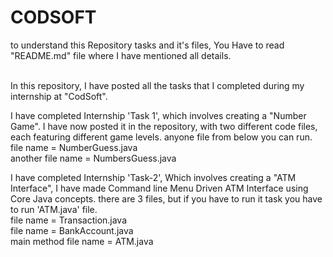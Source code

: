 # CODSOFT

to understand this Repository tasks and it's files, You Have to read "README.md" file where I have mentioned all details.
<br><br>

In this repository, I have posted all the tasks that I completed during my internship at "CodSoft".  <br>

I have completed Internship 'Task 1', which involves creating a "Number Game". I have now posted it in the repository, with two different code files, each featuring different game levels. anyone file from below you can run. <br>
file name = NumberGuess.java  <br>
another file name = NumbersGuess.java <br>


I have completed Internship 'Task-2', Which involves creating a "ATM Interface", I have made Command line Menu Driven ATM Interface using Core Java concepts.
there are 3 files, but if you have to run it task you have to run 'ATM.java' file.   <br>
file name = Transaction.java    <br>
file name = BankAccount.java    <br>
main method file name = ATM.java    <br>
